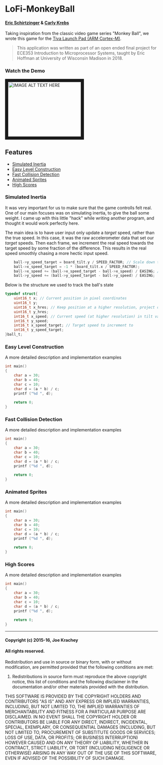 # LoFi-MonkeyBall
#### [Eric Schirtzinger](https://github.com/eschirtz) & [Carly Krebs](https://github.com/krebcarl)

Taking inspiration from the classic video game series "Monkey Ball", we wrote this game for the [Tiva Launch Pad (ARM Cortex-M)](http://processors.wiki.ti.com/index.php/Tiva_C_Series_LaunchPads).

>This application was written as part of an open ended final project for ECE353 Introduction to Microprocessor Systems, taught by Eric Hoffman at University of Wisconsin Madison in 2018.

### Watch the Demo

<a href="http://www.youtube.com/watch?feature=player_embedded&v=pqWpO7V8EQA
" target="_blank"><img src="http://img.youtube.com/vi/pqWpO7V8EQA/0.jpg" 
alt="IMAGE ALT TEXT HERE" width="240" height="180" border="10" /></a>

## Features
+ [Simulated Inertia](#simulated-inertia)
+ [Easy Level Construction](#easy-level-construction)
+ [Fast Collision Detection](#fast-collision-detection)
+ [Animated Sprites](#animated-sprites)
+ [High Scores](#high-scores)

### Simulated Inertia
It was very important for us to make sure that the game controlls felt real. One of our main focuses was on simulating inertia, to give the ball some weight. I came up with this little "hack" while writing another program, and thought it would work perfectly here.

The main idea is to have user input only update a *target* speed, rather than the true speed. In this case, it was the raw accelerometer data that set our *target* speeds. Then each frame, we increment the real speed towards the target speed by some fraction of the difference. This results in the real speed smoothly chasing a more hectic input speed.
```C
	ball->y_speed_target = board_tilt.y / SPEED_FACTOR; // Scale down the input data
	ball->x_speed_target = -1 * (board_tilt.x / SPEED_FACTOR); 
	ball->x_speed += (ball->x_speed_target - ball->x_speed) / EASING; // Update "real" speed
	ball->y_speed += (ball->y_speed_target - ball->y_speed) / EASING;
```
Below is the structure we used to track the ball's state
```C
typedef struct{
	uint16_t x; // Current position in pixel coordinates
	uint16_t y; 
	uint16_t x_hres; // Keep position at a higher resolution, project down to pixel coordinates when rendering
	uint16_t y_hres; 
	int16_t x_speed; // Current speed (at higher resolution) in tilt values
	int16_t y_speed; 
	int16_t x_speed_target; // Target speed to increment to
	int16_t y_speed_target; 
}ball_t; 
```
### Easy Level Construction
A more detailed description and implementation examples
```C
int main()
{
    char a = 30;
    char b = 40;
    char c = 10;
    char d = (a * b) / c;
    printf ("%d ", d);
 
    return 0;
}
```
### Fast Collision Detection
A more detailed description and implementation examples
```C
int main()
{
    char a = 30;
    char b = 40;
    char c = 10;
    char d = (a * b) / c;
    printf ("%d ", d);
 
    return 0;
}
```
### Animated Sprites
A more detailed description and implementation examples
```C
int main()
{
    char a = 30;
    char b = 40;
    char c = 10;
    char d = (a * b) / c;
    printf ("%d ", d);
 
    return 0;
}
```
### High Scores
A more detailed description and implementation examples
```C
int main()
{
    char a = 30;
    char b = 40;
    char c = 10;
    char d = (a * b) / c;
    printf ("%d ", d);
 
    return 0;
}
```
___

#### Copyright (c) 2015-16, Joe Krachey
#### All rights reserved.
Redistribution and use in source or binary form, with or without modification, are permitted provided that the following conditions are met:

1. Redistributions in source form must reproduce the above copyright notice, this list of conditions and the following disclaimer in the documentation and/or other materials provided with the distribution.

THIS SOFTWARE IS PROVIDED BY THE COPYRIGHT HOLDERS AND CONTRIBUTORS "AS IS" AND ANY EXPRESS OR IMPLIED WARRANTIES, INCLUDING, BUT NOT LIMITED TO, THE IMPLIED WARRANTIES OF MERCHANTABILITY AND FITNESS FOR A PARTICULAR PURPOSE ARE DISCLAIMED. IN NO EVENT SHALL THE COPYRIGHT HOLDER OR CONTRIBUTORS BE LIABLE FOR ANY DIRECT, INDIRECT, INCIDENTAL, SPECIAL, EXEMPLARY, OR CONSEQUENTIAL DAMAGES (INCLUDING, BUT NOT LIMITED TO, PROCUREMENT OF SUBSTITUTE GOODS OR SERVICES; LOSS OF USE, DATA, OR PROFITS; OR BUSINESS INTERRUPTION) HOWEVER CAUSED AND ON ANY THEORY OF LIABILITY, WHETHER IN CONTRACT, STRICT LIABILITY, OR TORT (INCLUDING NEGLIGENCE OR OTHERWISE) ARISING IN ANY WAY OUT OF THE USE OF THIS SOFTWARE, EVEN IF ADVISED OF THE POSSIBILITY OF SUCH DAMAGE.
